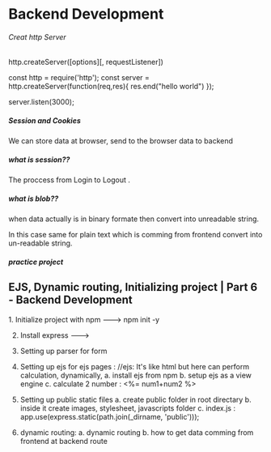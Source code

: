 <h1>Backend Development</h1>


<h6>Creat http Server</h6>

<!--syntax  -->
http.createServer([options][, requestListener])

const http = require('http');
const server = http.createServer(function(req,res){
    res.end("hello world")
});

server.listen(3000);


<h5>Session and Cookies</h5>
We can store data at browser, send to the browser data to backend

<h5>what is session??</h5>
The proccess from Login to Logout .


<h5>what is blob??</h5>
when data actually is in binary formate then convert into unreadable string. 

In this case same for plain text which is comming from frontend convert into un-readable string.

<h5>practice project</h5>
<h2>EJS, Dynamic routing, Initializing project | Part 6 - Backend Development</h2>
1. Initialize project with npm ---> npm init -y

2. Install express --->

3. Setting up parser for form

4. Setting up ejs for ejs pages :  //ejs: It's like html but here can perform calculation, dynamically,
   a. install ejs from npm
   b. setup ejs as a view engine
   c. calculate 2 number : <%= num1+num2 %>

5. Setting up public static files 
   a. create public folder in root directary
   b. inside it create images, stylesheet, javascripts folder
   c. index.js : app.use(express.static(path.join(_dirname, 'public')));

6. dynamic routing: 
   a. dynamic routing
   b. how to get data comming from frontend at backend route
